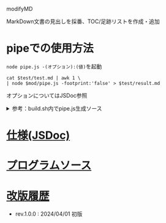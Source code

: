 <style>
/*::$lib/CSS/1.3.0/core.css::*/
</style>

<p class="title"><a name="top">modifyMD</a></p>

MarkDown文書の見出しを採番、TOC/足跡リストを作成・追加

# pipeでの使用方法

`node pipe.js -(オプション):(値)`を起動

```
cat $test/test.md | awk 1 \
| node $mod/pipe.js -footprint:'false' > $test/result.md
```

オプションについてはJSDoc参照

<details><summary>参考：build.sh内でpipe.js生成ソース</summary>

```
# 2.1 pipe処理部分の記述
cat << EOS > $mod/pipe.js
process.stdin.resume();
process.stdin.setEncoding('utf8');

var lines = []; ; //標準入力から受け取ったデータを格納する配列
var reader = require('readline').createInterface({　//readlineという機能を用いて標準入力からデータを受け取る
  input: process.stdin,
  output: process.stdout
});
reader.on('line', line => lines.push(line));
reader.on('close', () => {
  console.log(modifyMD(lines.join('\n'),analyzeArg().opt));
});
EOS
# 2.2 modifyMD(core.js)
cat $mod/core.js | awk 1 \
| $esed -x:" *console.log.+\n" -s:"" >> $mod/pipe.js
# 2.3 その他ライブラリ
cat $lib/analyzeArg/1.1.0/core.js | awk 1 \
| $esed -x:" *console.log.+\n" -s:"" >> $mod/pipe.js
cat $lib/stringify/1.1.1/core.js | awk 1 >> $mod/pipe.js
cat $lib/whichType/1.0.1/core.js | awk 1 \
| $esed -x:" *console.log.+\n" -s:"" >> $mod/pipe.js
```

</details>

# <a name="jsdoc" href="#top">仕様(JSDoc)</a>

<!--::$tmp/JSDoc.md::-->

# <a name="source" href="#top">プログラムソース</a>

<!-- タイトル(第一レベル)が存在しない場合、ラベルをタイトルとして設定 -->
<!--::$tmp/source.md::-->

# <a name="revision_history" href="#top">改版履歴</a>

- rev.1.0.0 : 2024/04/01 初版
